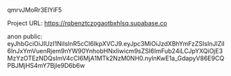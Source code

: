 qmrvJMoRr3ElYiF5

Project URL: https://rqbenztczogaotbxhlsq.supabase.co

anon public: eyJhbGciOiJIUzI1NiIsInR5cCI6IkpXVCJ9.eyJpc3MiOiJzdXBhYmFzZSIsInJlZiI6InJxYmVuenRjem9nYW90YnhobHNxIiwicm9sZSI6ImFub24iLCJpYXQiOjE3MzYzOTEzNDQsImV4cCI6MjA1MTk2NzM0NH0.nylnKwE1a_GdapyV86E9CQPBJMjHS4mY7Bjle9D6b6w